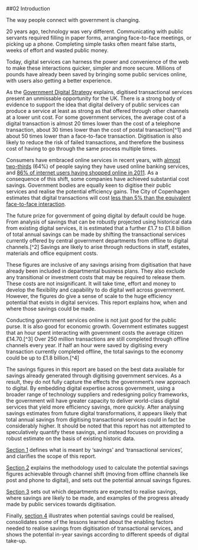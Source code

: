 ##02 Introduction

The way people connect with government is changing.

20 years ago, technology was very different. Communicating with
public servants required filling in paper forms, arranging face-to-face
meetings, or picking up a phone. Completing simple tasks often meant
false starts, weeks of effort and wasted public money.

Today, digital services can harness the power and convenience of the web
to make these interactions quicker, simpler and more secure. Millions of
pounds have already been saved by bringing some public services online,
with users also getting a better experience.

As the [Government Digital Strategy](/digital/strategy/) explains, 
digitised transactional services present an unmissable opportunity for the UK.
There is a strong body of evidence to support the idea that digital
delivery of public services can produce a service at least as strong as
that offered through other channels at a lower unit cost. For some
government services, the average cost of a digital transaction is almost
20 times lower than the cost of a telephone transaction, about
30 times lower than the cost of postal transaction[^1] and about 
50 times lower than a face-to-face transaction. Digitisation is also likely to reduce the risk
of failed transactions, and therefore the business cost of having to go
through the same process multiple times.

Consumers have embraced online services in recent years, with [almost two-thirds](http://stakeholders.ofcom.org.uk/market-data-research/market-data/communications-market-reports/cmr12/internet-web/)
(64%) of people saying they have used online banking services, and [86% of internet users 
having shopped online in 2011](/digital/strategy/). As a consequence of this shift, 
some companies have achieved substantial cost savings. Government bodies are equally keen to
digitise their public services and realise the potential efficiency
gains. The City of Copenhagen estimates that digital transactions will
cost [less than 5% than the equivalent face-to-face
interaction](http://www.regjeringen.no/upload/FAD/Kampanje/DAN/Regjeringensdigitaliseringsprogram/digit_prg_eng.pdf).

The future prize for government of going digital by default could be huge. From analysis 
of savings that can be robustly projected using historical data from existing digital
services, it is estimated that a further £1.7 to £1.8 billion of total
annual savings can be made by shifting the transactional services
currently offered by central government departments from offline to
digital channels.[^2] Savings are likely to arise through reductions in staff, estates,
materials and office equipment costs.

These figures are inclusive of any savings arising from digitisation
that have already been included in departmental business plans. They also exclude any
transitional or investment costs that may be required to release them.
These costs are not insignificant. It will take time, effort and money to
develop the flexibility and capability to do digital well across
government. However, the figures do give a sense of scale to the huge efficiency
potential that exists in digital services. This report explains how,
when and where those savings could be made.

Conducting government services online is not just good for the public
purse. It is also good for economic growth. Government estimates suggest
that an hour spent interacting with government costs the average citizen
£14.70.[^3] Over 250 million transactions are still completed
through offline channels every year. If half an hour were saved by
digitising every transaction currently completed offline, the total
savings to the economy could be up to £1.8 billion.[^4]

The savings figures in this report are based on the best data available
for savings already generated through digitising government services. As
a result, they do not fully capture the effects the government’s new
approach to digital. By embedding digital expertise across government,
using a broader range of technology suppliers and redesigning policy
frameworks, the government will have greater capacity to deliver
world-class digital services that yield more efficiency savings, more
quickly. After analysing savings estimates from future digital
transformations, it appears likely that total annual savings from
digitising transactional services could in fact be considerably higher.
It should be noted that this report has not attempted to speculatively
quantify these savings, and instead focuses on providing a robust
estimate on the basis of existing historic data.

[Section 1](#what-does-this-report-cover) defines what is meant by ‘savings’ and ‘transactional
services’, and clarifies the scope of this report.

[Section 2](#what-are-the-savings-from-digitising-transactional-services) explains the methodology used to calculate the potential
savings figures achievable through channel shift (moving from offline
channels like post and phone to digital), and sets out the potential
annual savings figures.

[Section 3](#where-will-the-savings-come-from) sets out which departments are expected to realise savings,
where savings are likely to be made, and examples of the progress
already made by public services towards digitisation.

Finally, [section 4](#how-long-will-shifting-to-digital-take) illustrates when potential savings could be realised,
consolidates some of the lessons learned about the enabling factors
needed to realise savings from digitisation of transactional services,
and shows the potential in-year savings according to different speeds of
digital take-up.